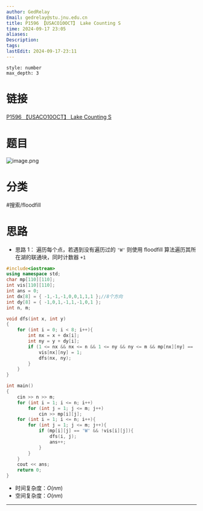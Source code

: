 ```yaml
---
author: GedRelay
Email: gedrelay@stu.jnu.edu.cn
title: P1596 【USACO10OCT】 Lake Counting S
time: 2024-09-17 23:05
aliases: 
Description: 
tags: 
lastEdit: 2024-09-17-23:11
---
```


```toc
style: number
max_depth: 3
```

# 链接
[P1596 【USACO10OCT】 Lake Counting S](https://www.luogu.com.cn/problem/P1596) 

# 题目
![image.png](https://ged-pic-bed.oss-cn-guangzhou.aliyuncs.com/img/202409172308019.png)


# 分类
#搜索/floodfill 

# 思路
- 思路 1：
遍历每个点，若遇到没有遍历过的 `'W'` 则使用 floodfill 算法遍历其所在湖的联通块，同时计数器 `+1` 


```cpp
#include<iostream>
using namespace std;
char mp[110][110];
int vis[110][110];
int ans = 0;
int dx[8] = { -1,-1,-1,0,0,1,1,1 };//8个方向
int dy[8] = { -1,0,1,-1,1,-1,0,1 };
int n, m;

void dfs(int x, int y)
{
	for (int i = 0; i < 8; i++){
		int nx = x + dx[i];
		int ny = y + dy[i];
		if (1 <= nx && nx <= n && 1 <= ny && ny <= m && mp[nx][ny] == 'W' && !vis[nx][ny]){
			vis[nx][ny] = 1;
			dfs(nx, ny);
		}
	}
}

int main()
{
	cin >> n >> m;
	for (int i = 1; i <= n; i++)
		for (int j = 1; j <= m; j++)
			cin >> mp[i][j];
	for (int i = 1; i <= n; i++){
		for (int j = 1; j <= m; j++){
			if (mp[i][j] == 'W' && !vis[i][j]){
				dfs(i, j);
				ans++;
			}
		}
	}
	cout << ans;
	return 0;
}
```


- 时间复杂度：${O\left( nm \right)  }$ 
- 空间复杂度：${O\left( nm \right)  }$ 


---

